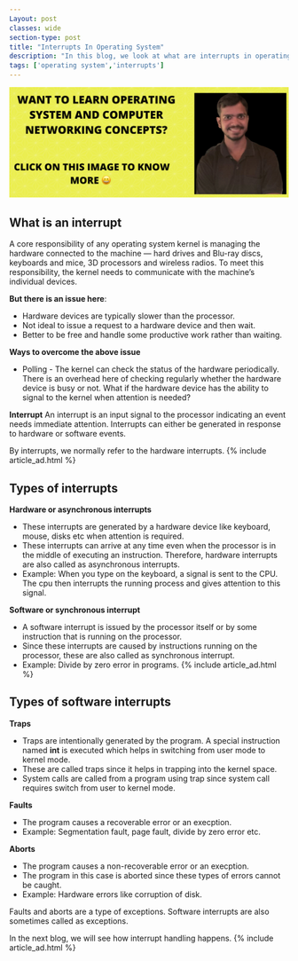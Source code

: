 ```yaml
---
Layout: post
classes: wide
section-type: post
title: "Interrupts In Operating System"
description: "In this blog, we look at what are interrupts in operating system and how they work"
tags: ['operating system','interrupts']
---
```

<a href="https://bit.ly/2UdnXHc" target="_blank"><img src="/assets/images/freecodeschool.png" alt="python tutorial" /></a>

## What is an interrupt
 
A core responsibility of any operating system kernel is managing the hardware connected to the machine — hard drives and Blu-ray discs, keyboards and mice, 3D processors and wireless radios. To meet this responsibility, the kernel needs to communicate with the machine’s individual devices.
 
**But there is an issue here**:
* Hardware devices are typically slower than the processor.
* Not ideal to issue a request to a hardware device and then wait.
* Better to be free and handle some productive work rather than waiting.
 
**Ways to overcome the above issue**
* Polling - The kernel can check the status of the hardware periodically. There is an overhead here of checking regularly whether the hardware device is busy or not.
What if the hardware device has the ability to signal to the kernel when attention is needed?
 
**Interrupt**
   An interrupt is an input signal to the processor indicating an event needs immediate attention. Interrupts can either be generated in response
   to hardware or software events.
 
By interrupts, we normally refer to the hardware interrupts.
{% include article_ad.html %}
## Types of interrupts
 
**Hardware or asynchronous interrupts**
* These interrupts are generated by a hardware device like keyboard, mouse, disks etc when attention is required.
* These interrupts can arrive at any time even when the processor is in the middle of executing an instruction. Therefore, hardware interrupts are also
 called as asynchronous interrupts.
* Example: When you type on the keyboard, a signal is sent to the CPU. The cpu then interrupts the running process and gives attention to this signal.

**Software or synchronous interrupt**
* A software interrupt is issued by the processor itself or by some instruction that is running on the processor.
* Since these interrupts are caused by instructions running on the processor, these are also called as synchronous interrupt.
* Example: Divide by zero error in programs.
{% include article_ad.html %}

## Types of software interrupts
 
**Traps**
* Traps are intentionally generated by the program. A special instruction named **int** is executed which helps in switching from user mode to kernel mode.
* These are called traps since it helps in trapping into the kernel space.
* System calls are called from a program using trap since system call requires switch from user to kernel mode.
 
**Faults**
* The program causes a recoverable error or an execption.
* Example: Segmentation fault, page fault, divide by zero error etc.
 
**Aborts**
* The program causes a non-recoverable error or an execption.
* The program in this case is aborted since these types of errors cannot be caught.
* Example: Hardware errors like corruption of disk.
 
Faults and aborts are a type of exceptions. Software interrupts are also sometimes called as exceptions.
 
In the next blog, we will see how interrupt handling happens.
{% include article_ad.html %}

